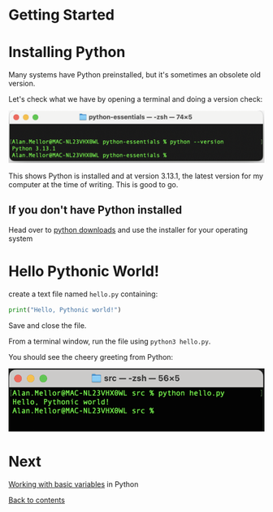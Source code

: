 # Getting Started

# Installing Python

Many systems have Python preinstalled, but it's sometimes an obsolete old version.

Let's check what we have by opening a terminal and doing a version check:

![Terminal showing output of command "python version" showing 3.13.1](/images/python-version.png)

This shows Python is installed and at version 3.13.1, the latest version for my computer at the time of writing. This is good to go.

## If you don't have Python installed

Head over to [python downloads](https://python.org/downloads) and use the installer for your operating system

# Hello Pythonic World!

create a text file named `hello.py` containing:

```python
print("Hello, Pythonic world!")
```

Save and close the file.

From a terminal window, run the file using `python3 hello.py`.

You should see the cheery greeting from Python:

![Output of python program showing text](/images/hello-pythonic-world.png)

# Next

[Working with basic variables](/01-variables.md) in Python

[Back to contents](/contents.md)
